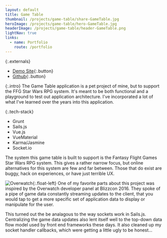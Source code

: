 ```yaml
---
layout: default
title: Game Table
thumbnail: /projects/game-table/share-GameTable.jpg
heroImage: /projects/game-table/hero-GameTable.jpg
headerImage: /projects/game-table/header-GameTable.png
lightNav: true
links:
  - name: Portfolio
    route: /portfolio
---
```

{:.externals}
 - [Demo Site](https://sw.scottstadt.com){:.button}
 - [Github](https://github.com/sstadt/sw-game-table){:.button}

{:.intro}
The Game Table application is a pet project of mine, but to support the FFG Star Wars RPG system. It's meant to be both functional and a playground to test out application architecture. I've incorporated a lot of what I've learned over the years into this application.

{:.tech-stack}
 - Grunt
 - Sails.js
 - Vue.js
 - VueMaterial
 - Karma/Jasmine
 - Socket.io

The system this game table is built to support is the Fantasy Flight Games Star Wars RPG system. This gives a rather narrow focus, but online alternatives for this system are few and far between. Those that do exist are buggy, hack on experiences, or have just terrible UX.

![Overwatch](//placehold.it/400x230){:.float-left}
One of my favorite parts about this project was inspired by the Overwatch developer panel at Blizzcon 2016. They spoke of a pipe of game data constantly streaming updates to the client, that you would tap to get a more specific set of application data to display or manipulate for the user.

This turned out the be analagous to the way sockets work in Sails.js. Centralizing the game data updates also lent itself well to the top-down data flow model used by front end frameworks these days. It also cleaned up my socket handler callbacks, which were getting a little ugly to be honest...
